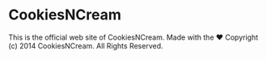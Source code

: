 CookiesNCream 
=======================
This is the official web site of CookiesNCream.
Made with the :heart:
Copyright (c) 2014 CookiesNCream. All Rights Reserved.
